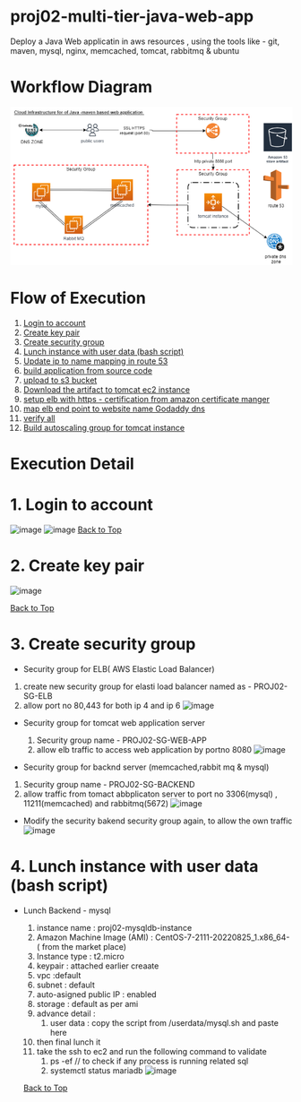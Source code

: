 # proj02-multi-tier-java-web-app
Deploy a Java Web applicatin in aws resources , using the tools like - git, maven, mysql, nginx, memcached, tomcat, rabbitmq &amp; ubuntu

# Workflow Diagram
![](/images/workflow-diag.png)

# Flow of  Execution
1. [Login to account](#1-login-to-account)
2. [Create key pair](#2-create-key-pair)
3. [Create security group](#3-create-security-group)
4. [Lunch instance with user data (bash script)](#1-login-to-account)
5. [Update ip to name mapping in route 53](#1-login-to-account)
6. [build application from source code](#1-login-to-account) 
7. [upload to s3 bucket](#1-login-to-account)
8. [Download the artifact to tomcat ec2 instance](#1-login-to-account)
9. [setup elb with https - certification from amazon certificate manger](#1-login-to-account)
10. [map elb end point to website name Godaddy dns](#1-login-to-account)
11. [verify all](#1-login-to-account)
12. [Build autoscaling group for tomcat instance](#1-login-to-account) 

# Execution Detail 
# 1. Login to account
![image](https://user-images.githubusercontent.com/62290469/234351298-6f5cd22c-aa7f-420e-bd52-4a9038f0444f.png)
![image](https://user-images.githubusercontent.com/62290469/234352144-8baca2a6-0c07-43be-83fb-4073326aa5a7.png)
[Back to Top](#flow-of--execution)

# 2. Create key pair
![image](https://user-images.githubusercontent.com/62290469/234464613-6a90d906-de8f-4127-9b47-3e9a9dee745d.png)

[Back to Top](#flow-of--execution)

# 3. Create security group
  * Security group for ELB( AWS Elastic Load Balancer)
  1.  create new security group for elasti load balancer named  as - PROJ02-SG-ELB
  2.  allow port no 80,443 for both ip 4 and ip 6
   ![image](https://user-images.githubusercontent.com/62290469/234356887-95b6ee0c-367a-429a-9d2a-bf5596cc5559.png)

  * Security group for tomcat web application server
    1. Security group name - PROJ02-SG-WEB-APP
    2. allow elb traffic to access web application by portno 8080
    ![image](https://user-images.githubusercontent.com/62290469/234359270-afc6d9e7-3bd9-4014-bbec-c4ed67cd17de.png)
    
  * Security group for backnd server (memcached,rabbit mq  & mysql)
   1. Security group name - PROJ02-SG-BACKEND
   2. allow traffic from tomact abbplicaton server to  port no 3306(mysql) , 11211(memcached) and rabbitmq(5672)
      ![image](https://user-images.githubusercontent.com/62290469/234366477-5fe383e3-c75d-496e-9d74-dddfedee646a.png)
   
  * Modify the security bakend security group again, to allow the own traffic 
  ![image](https://user-images.githubusercontent.com/62290469/234463963-4b4a1c5d-f002-494c-afbb-b6f952a49cdd.png)
   
# 4. Lunch instance with user data (bash script)
  * Lunch Backend - mysql 
    1. instance name : proj02-mysqldb-instance
    2. Amazon Machine Image (AMI) : CentOS-7-2111-20220825_1.x86_64- ( from the market place)
    3. Instance type : t2.micro
    4. keypair : attached earlier creaate 
    5. vpc :default 
    6. subnet : default 
    7. auto-asigned public IP : enabled
    8. storage : default as per ami
    9. advance detail :
       1. user data : copy the script from /userdata/mysql.sh and paste here
    10. then final lunch it   
    11. take the ssh to ec2 and run the following command to validate 
        1. ps -ef // to check if any process is running related sql
        2. systemctl status mariadb
        ![image](https://user-images.githubusercontent.com/62290469/234491543-7b48458b-0f71-47d8-a5ea-1267fad158bc.png)

   

   
    [Back to Top](#flow-of--execution)


